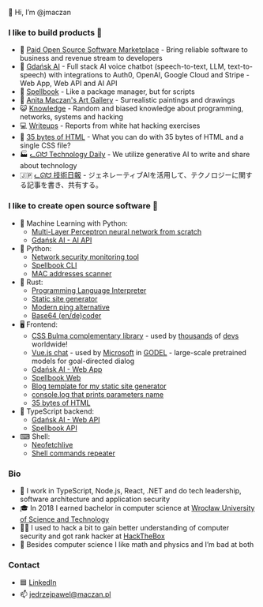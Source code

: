 👋 Hi, I’m @jmaczan

### I like to build products 🔬  
  - 🌱 [Paid Open Source Software Marketplace](https://poss.market) - Bring reliable software to business and revenue stream to developers
  - 🦭 [Gdańsk AI](https://github.com/jmaczan/gdansk-ai) - Full stack AI voice chatbot (speech-to-text, LLM, text-to-speech) with integrations to Auth0, OpenAI, Google Cloud and Stripe - Web App, Web API and AI API
  - 🧙 [Spellbook](https://spellbook.maczan.pl) - Like a package manager, but for scripts
  - 🎨 [Anita Maczan's Art Gallery](https://anitamaczan.pl) - Surrealistic paintings and drawings
  - 😺 [Knowledge](https://knowledge.maczan.pl) - Random and biased knowledge about programming, networks, systems and hacking
  - 💻 [Writeups](https://writeups.maczan.pl) - Reports from white hat hacking exercises
  - 🧩 [35 bytes of HTML](https://35bytes.maczan.pl) - What you can do with 35 bytes of HTML and a single CSS file?
  - 🏭 [ᓚᘏᗢ Technology Daily](https://bibop.app) - We utilize generative AI to write and share about technology
  - 🇯🇵 [ᓚᘏᗢ 技術日報](https://aliquis.io/) - ジェネレーティブAIを活用して、テクノロジーに関する記事を書き、共有する。

### I like to create open source software 💽
  - 🤗 Machine Learning with Python:
    - [Multi-Layer Perceptron neural network from scratch](https://github.com/jmaczan/mlp-classifier)
    - [Gdańsk AI - AI API](https://github.com/jmaczan/gdansk-ai/tree/main/ai-api)
  - 🐍 Python:
    - [Network security monitoring tool](https://github.com/jmaczan/ktotu)
    - [Spellbook CLI](https://github.com/jmaczan/spellbook/tree/main/cli)
    - [MAC addresses scanner](https://github.com/jmaczan/mac-addresses-scanner)
  - 🦀 Rust:
    - [Programming Language Interpreter](https://github.com/jmaczan/0x6b73746b)
    - [Static site generator](https://github.com/jmaczan/xiexie)
    - [Modern ping alternative](https://github.com/jmaczan/pff)
    - [Base64 (en/de)coder](https://github.com/jmaczan/rsb64)
  - 🖥 Frontend:
    - [CSS Bulma complementary library](https://github.com/jmaczan/bulma-helpers) - used by [thousands](https://www.npmjs.com/package/bulma-helpers) of [devs](https://github.com/jmaczan/bulma-helpers/network/dependents) worldwide!
    - [Vue.js chat](https://github.com/jmaczan/basic-vue-chat) - used by [Microsoft](https://www.microsoft.com/en-us/research/project/godel/) in [GODEL](https://github.com/microsoft/GODEL) - large-scale pretrained models for goal-directed dialog
    - [Gdańsk AI - Web App](https://github.com/jmaczan/gdansk-ai/tree/main/web)
    - [Spellbook Web](https://github.com/jmaczan/spellbook/tree/main/web)
    - [Blog template for my static site generator](https://github.com/jmaczan/xiexie-blog-template)
    - [console.log that prints parameters name](https://github.com/jmaczan/funkcja)
    - [35 bytes of HTML](https://github.com/jmaczan/35bytes)
  - 📠 TypeScript backend:
    - [Gdańsk AI - Web API](https://github.com/jmaczan/gdansk-ai/tree/main/web-api)
    - [Spellbook API](https://github.com/jmaczan/spellbook/tree/main/api)
  - ⌨ Shell:
    - [Neofetchlive](https://github.com/jmaczan/neofetchlive)
    - [Shell commands repeater](https://github.com/jmaczan/repeat-sh)

### Bio 
- 🔨 I work in TypeScript, Node.js, React, .NET and do tech leadership, software architecture and application security
- 🎓 In 2018 I earned bachelor in computer science at [Wrocław University of Science and Technology](https://pwr.edu.pl/en)
- 🧑‍💻 I used to hack a bit to gain better understanding of computer security and got rank hacker at [HackTheBox](https://app.hackthebox.com/users/802806)
- 👀 Besides computer science I like math and physics and I’m bad at both

### Contact
- 🟦 [LinkedIn](https://www.linkedin.com/in/j%C4%99drzej-maczan/)
- 📫 jedrzejpawel@maczan.pl
